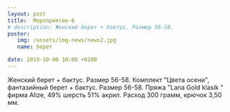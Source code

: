 ```yaml
---
layout: post
title:  Мероприятие-6
# description: Женский берет + бактус. Размер 56-58.
poster:
   img: /assets/img-news/news2.jpg
   name: берет

date: 2019-10-06 10:00 +0200
---
```

<p class="exp">Женский берет + бактус. Размер 56-58.  Комплект "Цвета осени", фантазийный берет + бактус. Размер 56-58. Пряжа "Lana Gold klasik " фирма Alize, 49% шерсть 51% акрил. Расход 300 грамм, крючок 3,50 мм.</p>
